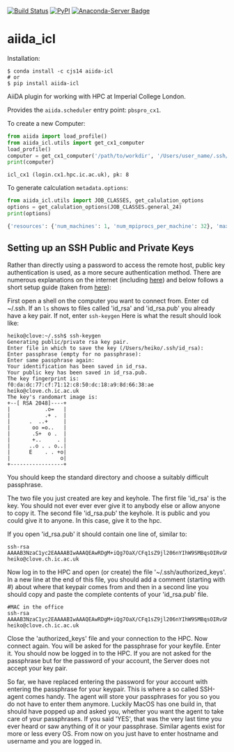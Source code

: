 [![Build Status](https://travis-ci.org/chrisjsewell/aiida-cx1scheduler.svg?branch=master)](https://travis-ci.org/chrisjsewell/aiida-cx1scheduler)
[![PyPI](https://img.shields.io/pypi/v/aiida-icl.svg)](https://pypi.python.org/pypi/aiida-icl/)
[![Anaconda-Server Badge](https://anaconda.org/cjs14/aiida-icl/badges/version.svg)](https://anaconda.org/cjs14/aiida-icl)

# aiida_icl

Installation:

```console
$ conda install -c cjs14 aiida-icl
# or
$ pip install aiida-icl
```

AiiDA plugin for working with HPC at Imperial College London.

Provides the `aiida.scheduler` entry point: `pbspro_cx1`.

To create a new Computer:

```python
from aiida import load_profile()
from aiida_icl.utils import get_cx1_computer
load_profile()
computer = get_cx1_computer('/path/to/workdir', '/Users/user_name/.ssh/id_rsa')
print(computer)
```

```text
icl_cx1 (login.cx1.hpc.ic.ac.uk), pk: 8
```

To generate calculation `metadata.options`:

```python
from aiida_icl.utils import JOB_CLASSES, get_calulation_options
options = get_calulation_options(JOB_CLASSES.general_24)
print(options)
```

```python
{'resources': {'num_machines': 1, 'num_mpiprocs_per_machine': 32}, 'max_memory_kb': 10000000, 'max_wallclock_seconds': 86400, 'withmpi': True}
```

## Setting up an SSH Public and Private Keys

Rather than directly using a password to access the remote host, public key authentication is used, as a more secure authentication method. There are numerous explanations on the internet
(including [here](https://help.ubuntu.com/community/SSH/OpenSSH/Keys)) and below follows a short setup guide
(taken from [here](https://wiki.ch.ic.ac.uk/wiki/index.php?title=Mod:Hunt_Research_Group/SSHkeyfile)):

First open a shell on the computer you want to connect from. Enter cd ~/.ssh.
If an `ls` shows to files called 'id_rsa' and 'id_rsa.pub' you already have a key pair.
If not, enter `ssh-keygen` Here is what the result should look like:

```console
heiko@clove:~/.ssh$ ssh-keygen
Generating public/private rsa key pair.
Enter file in which to save the key (/Users/heiko/.ssh/id_rsa):
Enter passphrase (empty for no passphrase):
Enter same passphrase again:
Your identification has been saved in id_rsa.
Your public key has been saved in id_rsa.pub.
The key fingerprint is:
f0:da:dc:77:cf:71:12:c8:50:dc:18:a9:8d:66:38:ae heiko@clove.ch.ic.ac.uk
The key's randomart image is:
+--[ RSA 2048]----+
|           .o=   |
|           .+ .  |
|      .  ..+     |
|       oo =o..   |
|       .S+  o .  |
|       +..     . |
|      ..o . . o..|
|      E    . . +o|
|                o|
+-----------------+
```

You should keep the standard directory and choose a suitably difficult passphrase.

The two file you just created are key and keyhole. The first file 'id_rsa' is the key.
You should not ever ever ever give it to anybody else or allow anyone to copy it.
The second file 'id_rsa.pub' the keyhole. It is public and you could give it to anyone.
In this case, give it to the hpc.

If you open 'id_rsa.pub' it should contain one line of, similar to:

```console
ssh-rsa AAAAB3NzaC1yc2EAAAABIwAAAQEAwRDgM+iQg7OaX/CFq1sZ9jl206nYIhW9SMBqsOIRvGM68/6o6uxZo/D4IlmQI9sAcU5FVNEt9dvDanRqUlC7ZtcOGOCqZsj1HTGD3LcOiPNHYPvi1auEwrXv1hDh4pmJwdgZCRnpewNl+I6RNBiZUyzLzp0/2eIyf4TqG1rpHRNjmtS9turANIv1GK1ONIO7RfVmmIk/jjTQJU9iJqje9ZSXTSm7rUG4W8q+mWcnACReVChc+9mVZDOb3gUZV1Vs8e7G36nj6XfHw51y1B1lrlnPQJ7U3JdqPz6AG3Je39cR1vnfALxBSpF5QbTHTJOX5ke+sNKo//kDyWWlfzz3rQ== heiko@clove.ch.ic.ac.uk
```

Now log in to the HPC and open (or create) the file '~/.ssh/authorized_keys'.
In a new line at the end of this file, you should add a comment (starting with #) about where that keypair comes from
and then in a second line you should copy and paste the complete contents of your 'id_rsa.pub' file.

```console
#MAC in the office
ssh-rsa AAAAB3NzaC1yc2EAAAABIwAAAQEAwRDgM+iQg7OaX/CFq1sZ9jl206nYIhW9SMBqsOIRvGM68/6o6uxZo/D4IlmQI9sAcU5FVNEt9dvDanRqUlC7ZtcOGOCqZsj1HTGD3LcOiPNHYPvi1auEwrXv1hDh4pmJwdgZCRnpewNl+I6RNBiZUyzLzp0/2eIyf4TqG1rpHRNjmtS9turANIv1GK1ONIO7RfVmmIk/jjTQJU9iJqje9ZSXTSm7rUG4W8q+mWcnACReVChc+9mVZDOb3gUZV1Vs8e7G36nj6XfHw51y1B1lrlnPQJ7U3JdqPz6AG3Je39cR1vnfALxBSpF5QbTHTJOX5ke+sNKo//kDyWWlfzz3rQ== heiko@clove.ch.ic.ac.uk
```

Close the 'authorized_keys' file and your connection to the HPC. Now connect again.
You will be asked for the passphrase for your keyfile. Enter it.
You should now be logged in to the HPC. If you are not asked for the passphrase but for the password of your account,
the Server does not accept your key pair.

So far, we have replaced entering the password for your account with entering the passphrase for your keypair.
This is where a so called SSH-agent comes handy. The agent will store your passphrases for you so you do not have
to enter them anymore. Luckily MacOS has one build in, that should have popped up and asked you, whether you want the
agent to take care of your passphrases. If you said 'YES', that was the very last time you ever heard or saw anything of
it or your passphrase. Similar agents exist for more or less every OS. From now on you just have to
enter hostname and username and you are logged in.
